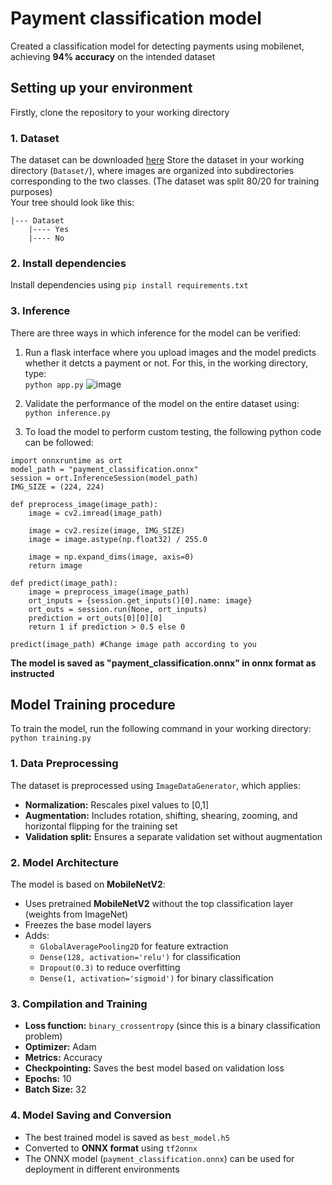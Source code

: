 # Payment classification model
Created a classification model for detecting payments using mobilenet, achieving **94% accuracy** on the intended dataset

## Setting up your environment
Firstly, clone the repository to your working directory

### 1. Dataset
The dataset can be downloaded [here](https://drive.google.com/file/d/1mhK_NQGdcGcYNv0e0v6Ib9O81VyG_TIH/view?usp=sharing)
Store the dataset in your working directory (`Dataset/`), where images are organized into subdirectories corresponding to the two classes. (The dataset was split 80/20 for training purposes) <br>
Your tree should look like this:<br>
```
|--- Dataset
    |---- Yes
    |---- No
```

### 2. Install dependencies
Install dependencies using `pip install requirements.txt`

### 3. Inference
There are three ways in which inference for the model can be verified:
1. Run a flask interface where you upload images and the model predicts whether it detcts a payment or not. For this, in the working directory, type:<br>
`python app.py`
![image](https://github.com/user-attachments/assets/55f942b7-0578-4cf9-b5e7-3758606cde90)

3. Validate the performance of the model on the entire dataset using:<br>
`python inference.py`
3. To load the model to perform custom testing, the following python code can be followed:<br>
```
import onnxruntime as ort
model_path = "payment_classification.onnx"
session = ort.InferenceSession(model_path)
IMG_SIZE = (224, 224)

def preprocess_image(image_path):
    image = cv2.imread(image_path)  

    image = cv2.resize(image, IMG_SIZE) 
    image = image.astype(np.float32) / 255.0  

    image = np.expand_dims(image, axis=0)  
    return image

def predict(image_path):
    image = preprocess_image(image_path)
    ort_inputs = {session.get_inputs()[0].name: image}
    ort_outs = session.run(None, ort_inputs) 
    prediction = ort_outs[0][0][0]  
    return 1 if prediction > 0.5 else 0

predict(image_path) #Change image path according to you
```
**The model is saved as "payment_classification.onnx" in onnx format as instructed**

## Model Training procedure

To train the model, run the following command in your working directory:<br>
`python training.py`
### 1. Data Preprocessing
The dataset is preprocessed using `ImageDataGenerator`, which applies:
- **Normalization:** Rescales pixel values to [0,1]
- **Augmentation:** Includes rotation, shifting, shearing, zooming, and horizontal flipping for the training set
- **Validation split:** Ensures a separate validation set without augmentation

### 2. Model Architecture
The model is based on **MobileNetV2**:
- Uses pretrained **MobileNetV2** without the top classification layer (weights from ImageNet)
- Freezes the base model layers
- Adds:
  - `GlobalAveragePooling2D` for feature extraction
  - `Dense(128, activation='relu')` for classification
  - `Dropout(0.3)` to reduce overfitting
  - `Dense(1, activation='sigmoid')` for binary classification

### 3. Compilation and Training
- **Loss function:** `binary_crossentropy` (since this is a binary classification problem)
- **Optimizer:** Adam
- **Metrics:** Accuracy
- **Checkpointing:** Saves the best model based on validation loss
- **Epochs:** 10
- **Batch Size:** 32

### 4. Model Saving and Conversion
- The best trained model is saved as `best_model.h5`
- Converted to **ONNX format** using `tf2onnx`
- The ONNX model (`payment_classification.onnx`) can be used for deployment in different environments

